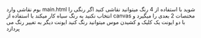 بوم نقاشی
وارد main.html شوید
با استفاده از 4 رنگ میتوانید نقاشی کنید 
اگر رنگی را انتخاب نکنید به رنگ سیاه کار میکند
با استفاده از canvas
مختصات 2 بعدی را میگیرد
و با دو ایونت یک کلیک و کشیدن موس میتوانید رنگ کنید
ایونت دیگر به تغییر رنگ می پردازد